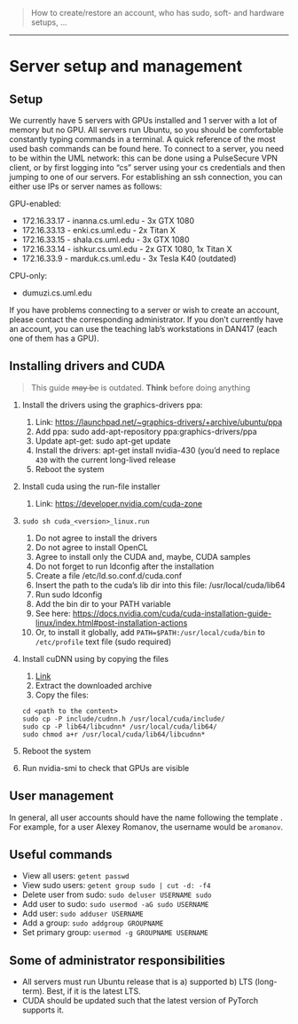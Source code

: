 > How to create/restore an account, who has sudo, soft- and hardware setups, ...
---

# Server setup and management

## Setup

We currently have 5 servers with GPUs installed and 1 server with a lot of memory but no GPU.
All servers run Ubuntu, so you should be comfortable constantly typing commands in a terminal.
A quick reference of the most used bash commands can be found here.
To connect to a server, you need to be within the UML network: this can be done using a PulseSecure VPN client,
or by first logging into “cs” server using your cs credentials and then jumping to one of our servers. 
For establishing an ssh connection, you can either use IPs or server names as follows:

GPU-enabled:
* 172.16.33.17 - inanna.cs.uml.edu - 3x GTX 1080
* 172.16.33.13 - enki.cs.uml.edu - 2x Titan X
* 172.16.33.15 - shala.cs.uml.edu - 3x GTX 1080
* 172.16.33.14 - ishkur.cs.uml.edu - 2x GTX 1080, 1x Titan X
* 172.16.33.9 - marduk.cs.uml.edu - 3x Tesla K40 (outdated)

CPU-only:
* dumuzi.cs.uml.edu

If you have problems connecting to a server or wish to create an account, please contact the corresponding administrator.
If you don’t currently have an account, you can use the teaching lab’s workstations in DAN417 (each one of them has a GPU).

## Installing drivers and CUDA

> This guide ~~may be~~ is outdated. **Think** before doing anything

1. Install the drivers using the graphics-drivers ppa:
    1. Link: https://launchpad.net/~graphics-drivers/+archive/ubuntu/ppa
    1. Add ppa: sudo add-apt-repository ppa:graphics-drivers/ppa
    1. Update apt-get: sudo apt-get update
    1. Install the drivers: apt-get install nvidia-430 (you’d need to replace `430` with the current long-lived release
    1. Reboot the system

1. Install cuda using the run-file installer
    1. Link: https://developer.nvidia.com/cuda-zone

1. `sudo sh cuda_<version>_linux.run`
    1. Do not agree to install the drivers
    1. Do not agree to install OpenCL
    1. Agree to install only the CUDA and, maybe, CUDA samples
    1. Do not forget to run ldconfig after the installation 
    1. Create a file /etc/ld.so.conf.d/cuda.conf
    1. Insert the path to the cuda’s lib dir into this file: /usr/local/cuda/lib64
    1. Run sudo ldconfig
    1. Add the bin dir to your PATH variable
    1. See here: https://docs.nvidia.com/cuda/cuda-installation-guide-linux/index.html#post-installation-actions
    1. Or, to install it globally, add `PATH=$PATH:/usr/local/cuda/bin` to `/etc/profile` text file (sudo required)

1. Install cuDNN using by copying the files 
    1. [Link](https://developer.nvidia.com/cudnn)
    1. Extract the downloaded archive
    1. Copy the files:
    ```
    cd <path to the content>
    sudo cp -P include/cudnn.h /usr/local/cuda/include/
    sudo cp -P lib64/libcudnn* /usr/local/cuda/lib64/
    sudo chmod a+r /usr/local/cuda/lib64/libcudnn*
    ```
1. Reboot the system
1. Run nvidia-smi to check that GPUs are visible

## User management

In general, all user accounts should have the name following the template <first letter of first name><last name>.
For example, for a user Alexey Romanov, the username would be `aromanov`.

## Useful commands

* View all users: `getent passwd`
* View sudo users: `getent group sudo | cut -d: -f4`
* Delete user from sudo: `sudo deluser USERNAME sudo`
* Add user to sudo: `sudo usermod -aG sudo USERNAME`
* Add user: `sudo adduser USERNAME`
* Add a group: `sudo addgroup GROUPNAME`
* Set primary group: `usermod -g GROUPNAME USERNAME`

## Some of administrator responsibilities

* All servers must run Ubuntu release that is a) supported b) LTS (long-term). Best, if it is the latest LTS.
* CUDA should be updated such that the latest version of PyTorch supports it.
